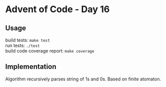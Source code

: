 # Advent of Code - Day 16

## Usage
build tests: `make test` \
run tests: `./test` \
build code coverage report: `make coverage`

## Implementation
Algorithm recursively parses string of 1s and 0s. Based on finite atomaton.